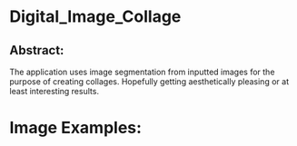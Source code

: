 # Digital_Image_Collage
## Abstract:
The application uses image segmentation from inputted images for the purpose of creating collages. Hopefully getting aesthetically pleasing or at least interesting results.
# Image Examples:

